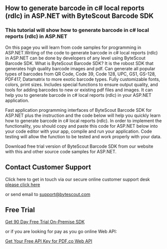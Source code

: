 ## How to generate barcode in c# local reports (rdlc) in ASP.NET with ByteScout Barcode SDK

### This tutorial will show how to generate barcode in c# local reports (rdlc) in ASP.NET

On this page you will learn from code samples for programming in ASP.NET.Writing of the code to generate barcode in c# local reports (rdlc) in ASP.NET can be done by developers of any level using ByteScout Barcode SDK. What is ByteScout Barcode SDK? It is the robost SDK that generates high quality barcode images and pdf. Can generate all popular types of barcodes from QR Code, Code 39, Code 128, UPC, GS1, GS-128, PDF417, Datamatrix to more exotic barcode types. Fully customizable fonts, colors, print sizes. Includes special functions to ensure output quality, and tools for adding barcodes to new or existing pdf files and images. It can help you to generate barcode in c# local reports (rdlc) in your ASP.NET application.

Fast application programming interfaces of ByteScout Barcode SDK for ASP.NET plus the instruction and the code below will help you quickly learn how to generate barcode in c# local reports (rdlc). In order to implement the functionality, you should copy and paste this code for ASP.NET below into your code editor with your app, compile and run your application. Code testing will allow the function to be tested and work properly with your data.

Download free trial version of ByteScout Barcode SDK from our website with this and other source code samples for ASP.NET.

## Contact Customer Support

Click here to get in touch via our secure online customer support desk [please click here](https://bytescout.zendesk.com/hc/en-us/requests/new?subject=ByteScout%20Barcode%20SDK%20Question)

or send email to [support@bytescout.com](mailto:support@bytescout.com?subject=ByteScout%20Barcode%20SDK%20Question) 

## Free Trial

[Get 90 Day Free Trial On-Premise SDK](https://bytescout.com/download/web-installer?utm_source=github-readme)

or if you are looking for pay as you go online Web API:

[Get Your Free API Key for PDF.co Web API](https://pdf.co/documentation/api?utm_source=github-readme)